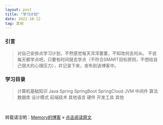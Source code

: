 ```yaml
---
layout: post
title: "学习计划"
date: 2022-10-12
tag: 其他
---
```

### 引言

> 对自己安排点学习计划，不然感觉每天浑浑噩噩，不知改何去何从。
> 不说每天都学点吧，只要有时间就去学点（不符合SMART目标原则，不想给自己很大的心理压力），并记录下来，发布到该博客中。

### 学习目录

> 计算机基础知识
> Java
> Spring
> SpringBoot
> SpringCloud
> JVM
> 中间件
> 算法
> 数据库
> 设计模式
> 前端技术
> 其他语言
> 硬件
> 开发工具
> 其他

<br>

转载请注明：[Memory的博客](https://www.shendonghai.com) » [点击阅读原文](https://www.shendonghai.com/) 